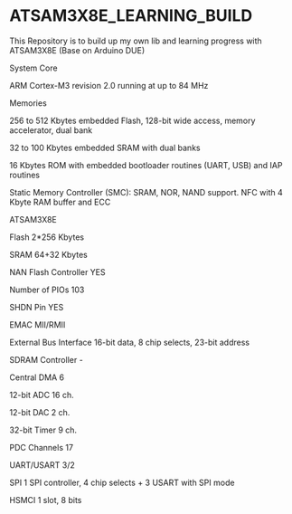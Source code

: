 # ATSAM3X8E_LEARNING_BUILD
This Repository is to build up my own lib and learning progress with ATSAM3X8E (Base on Arduino DUE)

System Core

  ARM Cortex-M3 revision 2.0 running at up to 84 MHz

Memories

  256 to 512 Kbytes embedded Flash, 128-bit wide access, memory accelerator, dual bank

  32 to 100 Kbytes embedded SRAM with dual banks

  16 Kbytes ROM with embedded bootloader routines (UART, USB) and IAP routines

  Static Memory Controller (SMC): SRAM, NOR, NAND support. NFC with 4 Kbyte RAM buffer and ECC



ATSAM3X8E

Flash                    2*256 Kbytes

SRAM                     64+32 Kbytes

NAN Flash Controller    YES

Number of PIOs          103

SHDN Pin                YES

EMAC                    MII/RMII

External Bus Interface  16-bit data, 8 chip selects, 23-bit address

SDRAM Controller        -

Central DMA             6

12-bit ADC              16 ch.

12-bit DAC              2 ch.

32-bit Timer            9 ch.

PDC Channels            17

UART/USART              3/2

SPI                     1 SPI controller, 4 chip selects + 3 USART with SPI mode

HSMCI                   1 slot, 8 bits
